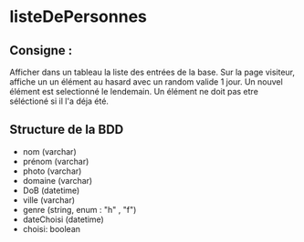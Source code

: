 # listeDePersonnes

## Consigne : 
Afficher dans un tableau la liste des entrées de la base.
Sur la page visiteur, affiche un un élément au hasard avec un random valide 1 jour.
Un nouvel élément est selectionné le lendemain.
Un élément ne doit pas etre séléctioné si il l'a déja été.

## Structure de la BDD
- nom (varchar)
- prénom (varchar)
- photo (varchar)
- domaine (varchar)
- DoB (datetime)
- ville (varchar)
- genre (string, enum : "h" , "f")
- dateChoisi (datetime)
- choisi: boolean



